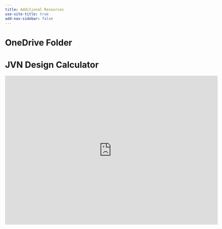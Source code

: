 ```yaml
---
title: Additional Resources
use-site-title: true
add-nav-sidebar: false
---
```


# OneDrive Folder

# JVN Design Calculator

<iframe width="700" height="491" frameborder="0" scrolling="no" src="https://stemalliancefm.sharepoint.com/_layouts/15/Doc.aspx?sourcedoc={90cc32ec-64eb-438c-b260-4e4479bf9bdd}&action=embedview&AllowTyping=True&ActiveCell='Custom%201-Speed%20Drive'!C5&Item='Custom%201-Speed%20Drive'!B2%3AK16&wdHideGridlines=True&wdDownloadButton=True&wdInConfigurator=True&action=embedview&wdbipreview=true"></iframe>